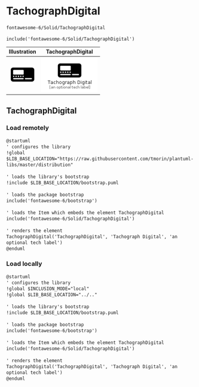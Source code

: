 # TachographDigital


```text
fontawesome-6/Solid/TachographDigital
```

```text
include('fontawesome-6/Solid/TachographDigital')
```



| Illustration | TachographDigital |
| :---: | :---: |
| ![illustration for Illustration](../../fontawesome-6/Solid/TachographDigital.png) | ![illustration for TachographDigital](../../fontawesome-6/Solid/TachographDigital.Local.png) |




## TachographDigital

### Load remotely
```plantuml
@startuml
' configures the library
!global $LIB_BASE_LOCATION="https://raw.githubusercontent.com/tmorin/plantuml-libs/master/distribution"

' loads the library's bootstrap
!include $LIB_BASE_LOCATION/bootstrap.puml

' loads the package bootstrap
include('fontawesome-6/bootstrap')

' loads the Item which embeds the element TachographDigital
include('fontawesome-6/Solid/TachographDigital')

' renders the element
TachographDigital('TachographDigital', 'Tachograph Digital', 'an optional tech label')
@enduml
```

### Load locally
```plantuml
@startuml
' configures the library
!global $INCLUSION_MODE="local"
!global $LIB_BASE_LOCATION="../.."

' loads the library's bootstrap
!include $LIB_BASE_LOCATION/bootstrap.puml

' loads the package bootstrap
include('fontawesome-6/bootstrap')

' loads the Item which embeds the element TachographDigital
include('fontawesome-6/Solid/TachographDigital')

' renders the element
TachographDigital('TachographDigital', 'Tachograph Digital', 'an optional tech label')
@enduml
```

